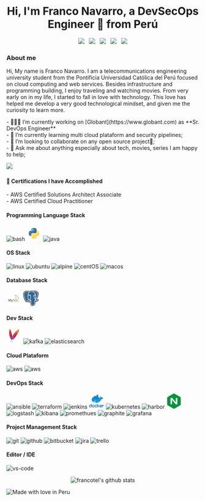 <!-- Your title -->
<h1 align="center"> Hi, I'm Franco Navarro, a DevSecOps Engineer 🚀 from Perú</h1>

<p align="center">
<a href="https://www.linkedin.com/in/franconavarro/"><img src="https://img.shields.io/badge/linkedin-%230077B5.svg?&style=for-the-badge&logo=linkedin&logoColor=white"/></a>&nbsp;&nbsp;
<a href="https://github.com/francotel"><img src="https://img.shields.io/badge/github-%23000000.svg?&style=for-the-badge&logo=github&logoColor=white"/></a>&nbsp;&nbsp;
<a href="mailto:franco.navarrotel@gmail.com"><img src="https://img.shields.io/badge/gmail-%23d44638.svg?&style=for-the-badge&logo=gmail&logoColor=white"/></a>&nbsp;&nbsp;
<a href="https://instagram.com/smrtdvlpr"><img src="https://img.shields.io/badge/twitter-%231DA1F2.svg?&style=for-the-badge&logo=twitter&logoColor=white"/></a>&nbsp;&nbsp;
<a href="https://dev.to/francotel"><img src="https://img.shields.io/badge/dev.to-%230A0A0A.svg?&style=for-the-badge&logo=dev-dot-to&logoColor=white"/></a>
</p>

### About me
<p align="left">Hi, My name is Franco Navarro. I am a telecommunications engineering university student from the Pontificia Universidad Católica del Perú focused on cloud computing and web services. Besides infrastructure and programming building, I enjoy traveling and watching movies.
From very early on in my life, I started to fall in love with technology. This love has helped me develop a very good technological mindset, and given me the curiosity to learn more.</p>

<p align="left">
- 👨🏽‍💻 I’m currently working on [Globant](https://www.globant.com) as **Sr. DevOps Engineer**<br>
- 🌱 I’m currently learning multi cloud plataform and security pipelines;<br>
- 🔭 I’m looking to collaborate on any open source project🤝;<br>
- 💬 Ask me about anything especially about tech, movies, series I am happy to help;<br>
</p>

<!-- ##### 👨‍💻 Some of the projects I have worked recently

- 📦 Terraform Templates for setting up Infrastructure over AWS - [Github](https://github.com/Yatharth0045/terraform-quickstart)

- 📦 Deployment of a static webpage using AWS s3 and CloudFront - [Github](https://github.com/Yatharth0045/s3-cloudFront)

- 📦 Setting up a jenkins pipeline for CI/CD of static website hosted on s3 - [Github](https://github.com/Yatharth0045/static)

- 📦 CI of a python application using circleCI - [Github](https://github.com/Yatharth0045/docker-python-app)

- 📦 Containerizing a ML MicroService and running it over Kubernetes - [Github](https://github.com/Yatharth0045/operationalize-ml-microservice-api)

- 📦 A Capstone Project for setting up end to end devops pipeline prepared during accomplishing Udacity Cloud DevOps Nanodegree - [Github](https://github.com/Yatharth0045/capstone-udacity) -->


<!-- Your github readme stats
You can use this api: https://github.com/anuraghazra/github-readme-stats
-->
  
  <!-- Your languages and tools. Be careful with the alignment. 
  You can use this sites to get logos: https://www.vectorlogo.zone or https://simpleicons.org/
  -->



![](https://komarev.com/ghpvc/?username=francotel&style=for-the-badge&color=blue)


#### 🧾 Certifications I have Accomplished
<p align="left">
- AWS Certified Solutions Architect Associate<br>
- AWS Certified Cloud Practitioner<br>
</p>


<!-- - 🎖 Cloud DevOps NanoDegree - [Udacity](https://graduation.udacity.com/confirm/CJFQKGVM)

- 🎖 Various Certification of Docker and Kubernetes - Pluralsight

- 🎖 AWS Concepts - LinuxAcademy

- 🎖 Packaging Applications using Helm - Pluralsight and many more...

- 🎖🎖🎖 Complete list of my certifications [here](https://stackoverflow.com/users/story/8779883) -->

#### Programming Language Stack
<p align="left">
<img src="https://www.vectorlogo.zone/logos/gnu_bash/gnu_bash-icon.svg" alt="bash" title="bash" title="bash" width="40" height="40"/>
<img src="https://raw.githubusercontent.com/github/explore/80688e429a7d4ef2fca1e82350fe8e3517d3494d/topics/python/python.png" alt="python" title="python" width="40" height="40"/>
<!-- <img src="https://raw.githubusercontent.com/github/explore/b15b6cf1726418913aafbf337a749dded180279d/topics/groovy/groovy.png" alt="groovy" title="groovy" width="40" height="40"/> -->
<img src="https://www.vectorlogo.zone/logos/java/java-icon.svg" alt="java" title="java8" width="40" height="40"/>
<!-- <img src="https://raw.githubusercontent.com/github/explore/80688e429a7d4ef2fca1e82350fe8e3517d3494d/topics/go/go.png" alt="go" title="go" width="40" height="40"/> -->
</p>

#### OS Stack
<p align="left">
<img src="https://brandlogos.net/wp-content/uploads/2020/03/Linux-logo.png" alt="linux" title="linux" width="40" height="40"/>  
<img src="https://www.vectorlogo.zone/logos/ubuntu/ubuntu-icon.svg" alt="ubuntu" title="ubuntu" width="40" height="40"/>
<img src="https://www.vectorlogo.zone/logos/alpinelinux/alpinelinux-icon.svg" alt="alpine" title="alpine" width="40" height="40"/>
<img src="https://www.vectorlogo.zone/logos/centos/centos-icon.svg" alt="centOS" title="centOS" width="40" height="40"/>
<img src="https://www.vectorlogo.zone/logos/apple/apple-icon.svg" alt="macos" title="macos" width="40" height="40"/>
</p>

#### Database Stack
<p align="left">
<img src="https://raw.githubusercontent.com/github/explore/80688e429a7d4ef2fca1e82350fe8e3517d3494d/topics/mysql/mysql.png" alt="mysql" title="mysql" width="40" height="40"/>
<img src="https://raw.githubusercontent.com/github/explore/80688e429a7d4ef2fca1e82350fe8e3517d3494d/topics/postgresql/postgresql.png" alt="postgresql" title="postgresql" width="40" height="40"/>

#### Dev Stack
<p align="left">
<img src="https://raw.githubusercontent.com/vscode-icons/vscode-icons/72101ee333eca9219ac9a7c14d4834eef8e4c64b/icons/file_type_maven.svg" alt="maven" title="maven" width="40" height="40"/>
<img src="https://www.vectorlogo.zone/logos/apache_kafka/apache_kafka-icon.svg" alt="kafka" title="kafka" width="40" height="40"/>
<img src="https://www.vectorlogo.zone/logos/elastic/elastic-icon.svg" alt="elasticsearch" title="elasticsearch" width="40" height="40"/>
</p>

#### Cloud Plataform
<p align="left">
<img src="https://www.vectorlogo.zone/logos/amazon_aws/amazon_aws-icon.svg" alt="aws" title="aws" width="40" height="40"/>
<img src="https://www.vectorlogo.zone/logos/microsoft_azure/microsoft_azure-icon.svg" alt="aws" title="aws" width="40" height="40"/>
</p>

#### DevOps Stack 
<p align="left">
<img src="https://www.vectorlogo.zone/logos/ansible/ansible-icon.svg" alt="ansible" title="ansible" width="40" height="40"/>
<img src="https://www.vectorlogo.zone/logos/terraformio/terraformio-icon.svg" alt="terraform" title="terraform" width="40" height="40"/> <img src="https://www.vectorlogo.zone/logos/jenkins/jenkins-icon.svg" alt="jenkins" title="jenkins" width="40" height="40"/>
<img src="https://raw.githubusercontent.com/github/explore/80688e429a7d4ef2fca1e82350fe8e3517d3494d/topics/docker/docker.png" alt="docker" title="docker" width="40" height="40"/>
<img src="https://www.vectorlogo.zone/logos/kubernetes/kubernetes-icon.svg" alt="kubernetes" title="kubernetes" width="40" height="40"/>  <img src="https://www.vectorlogo.zone/logos/helmsh/helmsh-icon.svg" alt="harbor" title="harbor" width="40" height="40"/>
<img src="https://raw.githubusercontent.com/github/explore/85cceaeeaf993ca35664dc37ea24f9237fbbfc14/topics/nginx/nginx.png" alt="nginx" title="nginx" width="40" height="40"/>
<img src="https://www.vectorlogo.zone/logos/elasticco_logstash/elasticco_logstash-icon.svg" alt="logstash" title="logstash" width="40" height="40"/>
<img src="https://www.vectorlogo.zone/logos/elasticco_kibana/elasticco_kibana-icon.svg" alt="kibana" title="kibana" width="40" height="40"/> <img src="https://www.vectorlogo.zone/logos/prometheusio/prometheusio-icon.svg" alt="promethues" title="promethues" width="40" height="40"/> <img src="https://www.vectorlogo.zone/logos/graphiteapp/graphiteapp-icon.svg" alt="graphite" title="graphite" width="40" height="40"/>
<img src="https://www.vectorlogo.zone/logos/grafana/grafana-icon.svg" alt="grafana" title="grafana" width="40" height="40"/>
</p>

#### Project Management Stack
<p align="left"><img src="https://www.vectorlogo.zone/logos/git-scm/git-scm-icon.svg" alt="git" title="git" width="40" height="40"/>  <img src="https://www.vectorlogo.zone/logos/github/github-icon.svg" alt="github" title="github" width="40" height="40"/> <img src="https://www.vectorlogo.zone/logos/bitbucket/bitbucket-icon.svg" alt="bitbucket" title="bitbucket" width="40" height="40"/>  <img src="https://www.vectorlogo.zone/logos/atlassian_jira/atlassian_jira-icon.svg" alt="jira" title="jira" width="40" height="40"/> <img src="https://www.vectorlogo.zone/logos/trello/trello-icon.svg" alt="trello" title="trello" width="40" height="40"/></p>

#### Editor / IDE
<p align="left">
<img src="https://www.vectorlogo.zone/logos/visualstudio_code/visualstudio_code-icon.svg" alt="vs-code" title="vs-code" width="40" height="40"/>
</p>

<p align="center">
<img width="55%" alt="francotel's github stats" src="https://github-readme-stats.vercel.app/api?username=francotel&show_icons=true&hide_border=true"/>
</p>

![Made with love in Peru](https://madewithlove.now.sh/pe?template=for-the-badge)